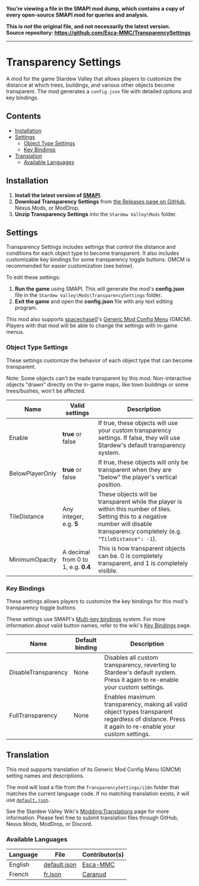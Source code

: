 **You're viewing a file in the SMAPI mod dump, which contains a copy of every open-source SMAPI mod
for queries and analysis.**

**This is _not_ the original file, and not necessarily the latest version.**  
**Source repository: https://github.com/Esca-MMC/TransparencySettings**

----

# Transparency Settings
 A mod for the game Stardew Valley that allows players to customize the distance at which trees, buildings, and various other objects become transparent. The mod generates a `config.json` file with detailed options and key bindings.

## Contents
* [Installation](#installation)
* [Settings](#settings)
    * [Object Type Settings](#object-type-settings)
    * [Key Bindings](#key-bindings)
* [Translation](#translation)
    * [Available Languages](#available-languages)


## Installation
1. **Install the latest version of [SMAPI](https://smapi.io/).**
2. **Download Transparency Settings** from [the Releases page on GitHub](https://github.com/Esca-MMC/TransparencySettings/releases), Nexus Mods, or ModDrop.
3. **Unzip Transparency Settings** into the `Stardew Valley\Mods` folder.

## Settings
Transparency Settings includes settings that control the distance and conditions for each object type to become transparent. It also includes customizable key bindings for some transparency toggle buttons. GMCM is recommended for easier customization (see below).

To edit these settings:

1. **Run the game** using SMAPI. This will generate the mod's **config.json** file in the `Stardew Valley\Mods\TransparencySettings` folder.
2. **Exit the game** and open the **config.json** file with any text editing program.

This mod also supports [spacechase0](https://github.com/spacechase0)'s [Generic Mod Config Menu](https://spacechase0.com/mods/stardew-valley/generic-mod-config-menu/) (GMCM). Players with that mod will be able to change the settings with in-game menus.

### Object Type Settings
These settings customize the behavior of each object type that can become transparent.

Note: Some objects can't be made transparent by this mod. Non-interactive objects "drawn" directly on the in-game maps, like town buildings or some trees/bushes, won't be affected.

Name | Valid settings | Description
-----|----------------|------------
Enable | **true** or false | If true, these objects will use your custom transparency settings. If false, they will use Stardew's default transparency system.
BelowPlayerOnly | **true** or false | If true, these objects will only be transparent when they are "below" the player's vertical position.
TileDistance | Any integer, e.g. **5** | These objects will be transparent while the player is within this number of tiles. Setting this to a negative number will disable transparency completely (e.g. `"TileDistance": -1`).
MinimumOpacity | A decimal from 0 to 1, e.g. **0.4** | This is how transparent objects can be. 0 is completely transparent, and 1 is completely visible.

### Key Bindings
These settings allows players to customize the key bindings for this mod's transparency toggle buttons.

These settings use SMAPI's [Multi-key bindings](https://stardewvalleywiki.com/Modding:Player_Guide/Key_Bindings#Multi-key_bindings) system. For more information about valid button names, refer to the wiki's [Key Bindings](https://stardewvalleywiki.com/Modding:Player_Guide/Key_Bindings) page.

Name | Default binding | Description
-----|-----------------|------------
DisableTransparency | None | Disables all custom transparency, reverting to Stardew's default system. Press it again to re-enable your custom settings.
FullTransparency | None | Enables maximum transparency, making all valid object types transparent regardless of distance. Press it again to re-enable your custom settings.

## Translation
This mod supports translation of its Generic Mod Config Menu (GMCM) setting names and descriptions.

The mod will load a file from the `TransparencySettings/i18n` folder that matches the current language code. If no matching translation exists, it will use [`default.json`](https://github.com/Esca-MMC/TransparencySettings/blob/master/TransparencySettings/i18n/default.json).

See the Stardew Valley Wiki's [Modding:Translations](https://stardewvalleywiki.com/Modding:Translations) page for more information. Please feel free to submit translation files through GitHub, Nexus Mods, ModDrop, or Discord.

### Available Languages
Language | File | Contributor(s)
---------|------|------------
English | [default.json](https://github.com/Esca-MMC/TransparencySettings/blob/master/TransparencySettings/i18n/default.json) | [Esca-MMC](https://github.com/Esca-MMC)
French | [fr.json](https://github.com/Esca-MMC/TransparencySettings/blob/master/TransparencySettings/i18n/fr.json) | [Caranud](https://www.nexusmods.com/users/745980)